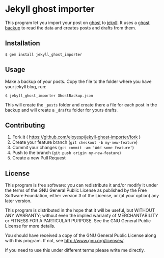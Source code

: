 # Jekyll ghost importer

This program let you import your post on [ghost][1] to [jekyll][2]. It uses a
[ghost backup][3] to read the data and creates posts and drafts from them.

 [1]: https://ghost.org/
 [2]: http://jekyllrb.com/
 [3]: http://support.ghost.org/import-and-export-my-ghost-blog-settings-and-data/

## Installation

    $ gem install jekyll_ghost_importer

## Usage

Make a backup of your posts. Copy the file to the folder where you have your
jekyll blog, run:

    $ jekyll_ghost_importer GhostBackup.json

This will create the `_posts` folder and create there a file for each post in
the backup and will create a `_drafts` folder for yours drafts.

## Contributing

1. Fork it ( https://github.com/eloyesp/jekyll-ghost-importer/fork )
2. Create your feature branch (`git checkout -b my-new-feature`)
3. Commit your changes (`git commit -am 'Add some feature'`)
4. Push to the branch (`git push origin my-new-feature`)
5. Create a new Pull Request

## License

This program is free software: you can redistribute it and/or modify it under
the terms of the GNU General Public License as published by the Free Software
Foundation, either version 3 of the License, or (at your option) any later
version.

This program is distributed in the hope that it will be useful, but WITHOUT ANY
WARRANTY; without even the implied warranty of MERCHANTABILITY or FITNESS FOR A
PARTICULAR PURPOSE.  See the GNU General Public License for more details.

You should have received a copy of the GNU General Public License along with
this program.  If not, see <http://www.gnu.org/licenses/>.

If you need to use this under different terms please write me directly.
